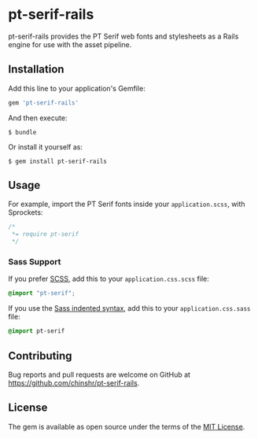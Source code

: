 # pt-serif-rails

pt-serif-rails provides the PT Serif web fonts and
stylesheets as a Rails engine for use with the asset pipeline.

## Installation

Add this line to your application's Gemfile:

```ruby
gem 'pt-serif-rails'
```

And then execute:

    $ bundle

Or install it yourself as:

    $ gem install pt-serif-rails

## Usage

For example, import the PT Serif fonts inside your `application.scss`, with Sprockets:

```css
/*
 *= require pt-serif
 */
```

### Sass Support

If you prefer [SCSS](http://sass-lang.com/documentation/file.SASS_REFERENCE.html), add this to your
`application.css.scss` file:

```scss
@import "pt-serif";
```

If you use the
[Sass indented syntax](http://sass-lang.com/docs/yardoc/file.INDENTED_SYNTAX.html),
add this to your `application.css.sass` file:

```sass
@import pt-serif
```

## Contributing

Bug reports and pull requests are welcome on GitHub at https://github.com/chinshr/pt-serif-rails.


## License

The gem is available as open source under the terms of the [MIT License](http://opensource.org/licenses/MIT).

